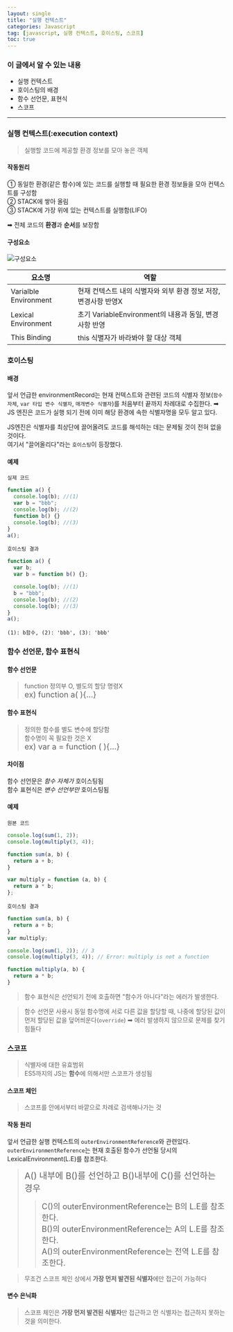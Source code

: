 ```yaml
---
layout: single
title: "실행 컨텍스트"
categories: Javascript
tag: [javascript, 실행 컨텍스트, 호이스팅, 스코프]
toc: true
---
```


### 이 글에서 알 수 있는 내용

- 실행 컨텍스트
- 호이스팅의 배경
- 함수 선언문, 표현식
- 스코프

---

### **실행 컨텍스트**(:execution context)

> 실행할 코드에 제공할 환경 정보를 모아 놓은 객체

#### 작동원리

① 동일한 환경(같은 함수)에 있는 코드를 실행할 때 필요한 환경 정보들을 모아 컨텍스트를 구성함  
② STACK에 쌓아 올림  
③ STACK에 가장 위에 있는 컨텍스트를 실행함(LIFO)

➡︎ 전체 코드의 **환경**과 **순서**를 보장함

#### 구성요소

![구성요소](https://user-images.githubusercontent.com/40657327/142833971-dd79cf84-20ab-4f12-a520-d8ce561a6f5f.png)

| 요소명                | 역할                                                            |
| --------------------- | --------------------------------------------------------------- |
| Varialble Environment | 현재 컨텍스트 내의 식별자와 외부 환경 정보 저장, 변경사항 반영X |
| Lexical Environment   | 초기 VariableEnvironment의 내용과 동일, 변경사항 반영           |
| This Binding          | this 식별자가 바라봐야 할 대상 객체                             |

### 호이스팅

#### 배경

앞서 언급한 environmentRecord는 현재 컨텍스트와 관련된 코드의 식별자 정보(`함수 자체`, `var 타입 변수 식별자`, `매개변수 식별자`)를 처음부터 끝까지 차례대로 수집한다. ➡︎ JS 엔진은 코드가 실행 되기 전에 이미 해당 환경에 속한 식별자명을 모두 알고 있다.

JS엔진은 식별자를 최상단에 끌어올려도 코드를 해석하는 데는 문제될 것이 전혀 없을 것이다.  
여기서 "끌어올리다"라는 `호이스팅`이 등장했다.

#### 예제

`실제 코드`

```javascript
function a() {
  console.log(b); //(1)
  var b = "bbb";
  console.log(b); //(2)
  function b() {}
  console.log(b); //(3)
}
a();
```

`호이스팅 결과`

```javascript
function a() {
  var b;
  var b = function b() {};

  console.log(b); //(1)
  b = "bbb";
  console.log(b); //(2)
  console.log(b); //(3)
}
a();
```

    (1): b함수, (2): 'bbb', (3): 'bbb'

### 함수 선언문, 함수 표현식

#### 함수 선언문

> function 정의부 O, 별도의 할당 명령X  
> <span style="font-size:18px">ex) function a( ){...}</span>

#### 함수 표현식

> 정의한 함수를 별도 변수에 할당함  
> 함수명이 꼭 필요한 것은 X  
> <span style="font-size:18px">ex) var a = function ( ){...}</span>

#### 차이점

함수 선언문은 _함수 자체가_ 호이스팅됨  
함수 표현식은 _변수 선언부만_ 호이스팅됨

#### 예제

`원본 코드`

```javascript
console.log(sum(1, 2));
console.log(multiply(3, 4));

function sum(a, b) {
  return a + b;
}

var multiply = function (a, b) {
  return a * b;
};
```

`호이스팅 결과`

```javascript
function sum(a, b) {
  return a + b;
}
var multiply;

console.log(sum(1, 2)); // 3
console.log(multiply(3, 4)); // Error: multiply is not a function

function multiply(a, b) {
  return a * b;
}
```

> 함수 표현식은 선언되기 전에 호출하면 "함수가 아니다"라는 에러가 발생한다.

> 함수 선언문 사용시 동일 함수명에 서로 다른 값을 할당할 때, 나중에 할당된 값이 먼저 할당된 값을 덮어씌운다(`override`)
> ➡︎ 에러 발생하지 않으므로 문제를 찾기 힘들다

### 스코프

> 식별자에 대한 유효범위  
> ES5까지의 JS는 **함수**에 의해서만 스코프가 생성됨

#### 스코프 체인

> 스코프를 안에서부터 바깥으로 차례로 검색해나가는 것

#### 작동 원리

앞서 언급한 실행 컨텍스트의 `outerEnvironmentReference`와 관련있다.  
`outerEnvironmentReference`는 현재 호출된 함수가 선언될 당시의 LexicalEnvironment(L.E)를 참조한다.

> <span style="font-size:20px">A() 내부에 B()를 선언하고 B()내부에 C()를 선언하는 경우 </span>
>
> > <span style="font-size:18px">C()의 outerEnvironmentReference는 B의 L.E를 참조한다.</span>  
> > <span style="font-size:18px">B()의 outerEnvironmentReference는 A의 L.E를 참조한다.</span>  
> > <span style="font-size:18px">A()의 outerEnvironmentReference는 전역 L.E를 참조한다.</span>

> 무조건 스코프 체인 상에서 **가장 먼저 발견된 식별자**에만 접근이 가능하다

#### 변수 은닉화

> 스코프 체인은 **가장 먼저 발견된 식별자**만 접근하고 먼 식별자는 접근하지 못하는 것을 의미한다.
